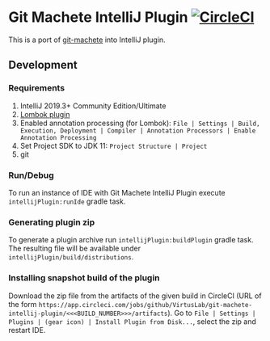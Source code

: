 # Git Machete IntelliJ Plugin [![CircleCI](https://circleci.com/gh/VirtusLab/git-machete-intellij-plugin/tree/master.svg?style=shield&circle-token=3ba295982e665ead39e6d097bc3859d5a2e2b124)](https://circleci.com/gh/VirtusLab/git-machete-intellij-plugin/tree/master)

This is a port of [git-machete](https://github.com/VirtusLab/git-machete) into IntelliJ plugin.

## Development

### Requirements
1. IntelliJ 2019.3+ Community Edition/Ultimate
2. [Lombok plugin](https://plugins.jetbrains.com/plugin/6317-lombok/)
3. Enabled annotation processing (for Lombok): `File | Settings | Build, Execution, Deployment | Compiler | Annotation Processors | Enable Annotation Processing`
4. Set Project SDK to JDK 11: `Project Structure | Project`
5. git

### Run/Debug

To run an instance of IDE with Git Machete IntelliJ Plugin execute
`intellijPlugin:runIde` gradle task.

### Generating plugin zip

To generate a plugin archive run `intellijPlugin:buildPlugin` gradle task. The resulting file will be available under `intellijPlugin/build/distributions`.

### Installing snapshot build of the plugin

Download the zip file from the artifacts of the given build in CircleCI (URL of the form `https://app.circleci.com/jobs/github/VirtusLab/git-machete-intellij-plugin/<<<BUILD_NUMBER>>>/artifacts`).
Go to `File | Settings | Plugins | (gear icon) | Install Plugin from Disk...`, select the zip and restart IDE.
